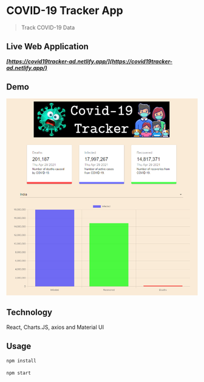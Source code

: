 # COVID-19 Tracker App

> Track COVID-19 Data

## Live Web Application

***[https://covid19tracker-ad.netlify.app/](https://covid19tracker-ad.netlify.app/)***

## Demo
![Demo](demo.png)



## Technology
React, Charts.JS, axios and Material UI 

## Usage


```
npm install

npm start
```


